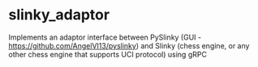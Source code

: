 # slinky_adaptor
Implements an adaptor interface between PySlinky (GUI - https://github.com/AngelVI13/pyslinky) and Slinky (chess engine, or any other chess engine that supports UCI protocol) using gRPC
